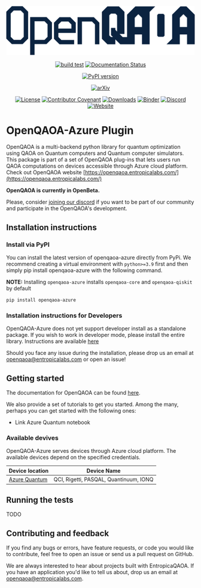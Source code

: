 <div align="center">

<picture>
  <source media="(prefers-color-scheme: dark)" srcset="https://github.com/entropicalabs/openqaoa/blob/main/.github/images/openqaoa_logo_offW.png" width="650">
  <img alt="OpenQAOA" src="https://github.com/entropicalabs/openqaoa/blob/main/.github/images/openqaoa_logo.png" width="650">
</picture>

[![build test](https://github.com/entropicalabs/openqaoa/actions/workflows/test_main_linux.yml/badge.svg)](https://github.com/entropicalabs/openqaoa/actions/workflows/test_main_linux.yml)<!-- Tests (GitHub actions) -->
[![Documentation Status](https://readthedocs.org/projects/el-openqaoa/badge/?version=latest)](https://el-openqaoa.readthedocs.io/en/latest/?badge=latest)

<!-- Readthedocs -->

[![PyPI version](https://badge.fury.io/py/openqaoa.svg)](https://badge.fury.io/py/openqaoa)

<!-- PyPI -->

[![arXiv](https://img.shields.io/badge/arXiv-2210.08695-<COLOR>.svg)](https://arxiv.org/abs/2210.08695)

<!-- arXiv -->

[![License](https://img.shields.io/pypi/l/openqaoa)](LICENSE.md)<!-- License -->
[![Contributor Covenant](https://img.shields.io/badge/Contributor%20Covenant-2.1-4baaaa.svg)](CODE_OF_CONDUCT.md)<!-- Covenant Code of conduct -->
[![Downloads](https://pepy.tech/badge/openqaoa)](https://pepy.tech/project/openqaoa)
[![Binder](https://mybinder.org/badge_logo.svg)](https://mybinder.org/v2/gh/entropicalabs/openqaoa.git/main?labpath=%2Fexamples)
[![Discord](https://img.shields.io/discord/991258119525122058)](https://discord.gg/ana76wkKBd)
[![Website](https://img.shields.io/badge/OpenQAOA-Website-blueviolet)](https://openqaoa.entropicalabs.com/)

</div>

# OpenQAOA-Azure Plugin

OpenQAOA is a multi-backend python library for quantum optimization using QAOA
on Quantum computers and Quantum computer simulators. This package is part of a
set of OpenQAOA plug-ins that lets users run QAOA computations on devices
accessible through Azure cloud platform. Check out OpenQAOA website
[https://openqaoa.entropicalabs.com/](https://openqaoa.entropicalabs.com/)

**OpenQAOA is currently in OpenBeta.**

Please, consider [joining our discord](https://discord.gg/ana76wkKBd) if you
want to be part of our community and participate in the OpenQAOA's development.

## Installation instructions

### Install via PyPI

You can install the latest version of openqaoa-azure directly from PyPi. We
recommend creating a virtual environment with `python>=3.9` first and then
simply pip install openqaoa-azure with the following command.

**NOTE:** Installing `openqaoa-azure` installs `openqaoa-core` and
`openqaoa-qiskit` by default

```bash
pip install openqaoa-azure
```

### Installation instructions for Developers

OpenQAOA-Azure does not yet support developer install as a standalone package.
If you wish to work in developer mode, please install the entire library.
Instructions are available [here]()

Should you face any issue during the installation, please drop us an email at
openqaoa@entropicalabs.com or open an issue!

## Getting started

The documentation for OpenQAOA can be found
[here](https://el-openqaoa.readthedocs.io/en/latest/).

We also provide a set of tutorials to get you started. Among the many, perhaps
you can get started with the following ones:

- Link Azure Quantum notebook

### Available devives

OpenQAOA-Azure serves devices through Azure cloud platform. The available
devices depend on the specified credentials.

| Device location                                                     | Device Name                            |
| ------------------------------------------------------------------- | -------------------------------------- |
| [Azure Quantum](https://azure.microsoft.com/en-us/products/quantum) | QCI, Rigetti, PASQAL, Quantinuum, IONQ |

## Running the tests

TODO

## Contributing and feedback

If you find any bugs or errors, have feature requests, or code you would like to
contribute, feel free to open an issue or send us a pull request on GitHub.

We are always interested to hear about projects built with EntropicaQAOA. If you
have an application you'd like to tell us about, drop us an email at
openqaoa@entropicalabs.com.
